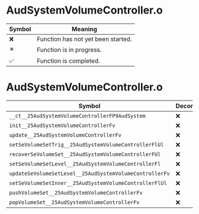 # AudSystemVolumeController.o
| Symbol | Meaning 
| ------------- | ------------- 
| :x: | Function has not yet been started. 
| :eight_pointed_black_star: | Function is in progress. 
| :white_check_mark: | Function is completed. 


# AudSystemVolumeController.o
| Symbol | Decompiled? |
| ------------- | ------------- |
| `__ct__25AudSystemVolumeControllerFP9AudSystem` | :x: |
| `init__25AudSystemVolumeControllerFv` | :x: |
| `update__25AudSystemVolumeControllerFv` | :x: |
| `setSeVolumeSetTrig__25AudSystemVolumeControllerFlUl` | :x: |
| `recoverSeVolumeSet__25AudSystemVolumeControllerFUl` | :x: |
| `setSeVolumeSetLevel__25AudSystemVolumeControllerFl` | :x: |
| `updateSeVolumeSetLevel__25AudSystemVolumeControllerFv` | :x: |
| `setSeVolumeSetInner__25AudSystemVolumeControllerFlUl` | :x: |
| `pushVolumeSet__25AudSystemVolumeControllerFv` | :x: |
| `popVolumeSet__25AudSystemVolumeControllerFv` | :x: |

